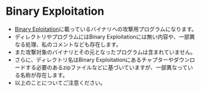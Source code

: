# Binary Exploitation
- [Binary Eploitation](https://ir0nstone.gitbook.io/notes)に載っているバイナリへの攻撃用プログラムになります。
- ディレクトリやプログラムにはBinary Exploitationには無い内容や、一部異なる処理、私のコメントなども存在します。
- また攻撃対象のバイナリとその元となったプログラムは含まれていません。
- さらに、ディレクトリ名はBinary Exploitationにあるチャプターやダウンロードする必要のあるzipファイルなどに基づいていますが、一部異なっている名称が存在します。
- 以上のことについてご注意ください。
